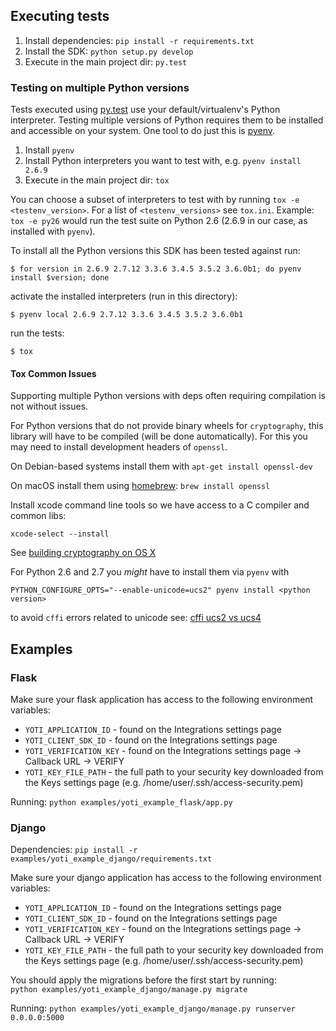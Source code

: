## Executing tests ##

1. Install dependencies: `pip install -r requirements.txt`
1. Install the SDK: `python setup.py develop`
1. Execute in the main project dir: `py.test`

### Testing on multiple Python versions ###

Tests executed using [py.test](http://doc.pytest.org/en/latest/) use your default/virtualenv's Python interpreter.
Testing multiple versions of Python requires them to be installed and accessible on your system.
One tool to do just this is [pyenv](https://github.com/yyuu/pyenv).

1. Install `pyenv`
1. Install Python interpreters you want to test with, e.g. `pyenv install 2.6.9`
1. Execute in the main project dir: `tox`

You can choose a subset of interpreters to test with by running `tox -e <testenv_version>`.
For a list of `<testenv_versions>` see `tox.ini`. Example: `tox -e py26` would run the 
test suite on Python 2.6 (2.6.9 in our case, as installed with `pyenv`).

To install all the Python versions this SDK has been tested against run:

    $ for version in 2.6.9 2.7.12 3.3.6 3.4.5 3.5.2 3.6.0b1; do pyenv install $version; done

activate the installed interpreters (run in this directory):

    $ pyenv local 2.6.9 2.7.12 3.3.6 3.4.5 3.5.2 3.6.0b1
    
run the tests:

    $ tox

#### Tox Common Issues ####

Supporting multiple Python versions with deps often requiring compilation is not without issues.


For Python versions that do not provide binary wheels for `cryptography`, this
library will have to be compiled (will be done automatically). For this you may
need to install development headers of `openssl`.

On Debian-based systems install them with `apt-get install openssl-dev`

On macOS install them using [homebrew](http://brew.sh/): `brew install openssl`

Install xcode command line tools so we have access to a C compiler and common libs:

    xcode-select --install


See [building cryptography on OS X](https://cryptography.io/en/latest/installation/#building-cryptography-on-os-x)

For Python 2.6 and 2.7 you *might* have to install them via `pyenv` with

    PYTHON_CONFIGURE_OPTS="--enable-unicode=ucs2" pyenv install <python version>

to avoid `cffi` errors related to unicode see: [cffi ucs2 vs ucs4](http://cffi.readthedocs.io/en/latest/installation.html#linux-and-os-x-ucs2-versus-ucs4)

## Examples ##
### Flask ###

Make sure your flask application has access to the following environment variables:
* `YOTI_APPLICATION_ID` - found on the Integrations settings page
* `YOTI_CLIENT_SDK_ID` - found on the Integrations settings page
* `YOTI_VERIFICATION_KEY` - found on the Integrations settings page -> Callback URL -> VERIFY
* `YOTI_KEY_FILE_PATH` - the full path to your security key downloaded from the Keys settings page (e.g. /home/user/.ssh/access-security.pem)

Running: `python examples/yoti_example_flask/app.py`

### Django ###
Dependencies: `pip install -r examples/yoti_example_django/requirements.txt`

Make sure your django application has access to the following environment variables:
* `YOTI_APPLICATION_ID` - found on the Integrations settings page
* `YOTI_CLIENT_SDK_ID` - found on the Integrations settings page
* `YOTI_VERIFICATION_KEY` - found on the Integrations settings page -> Callback URL -> VERIFY
* `YOTI_KEY_FILE_PATH` - the full path to your security key downloaded from the Keys settings page (e.g. /home/user/.ssh/access-security.pem)

You should apply the migrations before the first start by running:<br>
`python examples/yoti_example_django/manage.py migrate`

Running: `python examples/yoti_example_django/manage.py runserver 0.0.0.0:5000`
